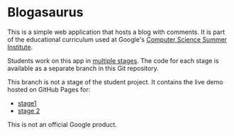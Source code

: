 # Blogasaurus

This is a simple web application that hosts a blog with comments. It is part of
the educational curriculum used at Google's [Computer Science Summer
Institute](https://edu.google.com/resources/programs/computer-science-summer-institute/).

Students work on this app in [multiple stages](INSTRUCTIONS.md). The code for
each stage is available as a separate branch in this Git repository.

This branch is not a stage of the student project. It contains the live demo
hosted on GitHub Pages for:
- [stage1](https://google.github.io/cssi-blogasaurus/stage-1/index.html)
- [stage 2](https://google.github.io/cssi-blogasaurus/stage-2/index.html)

This is not an official Google product.
